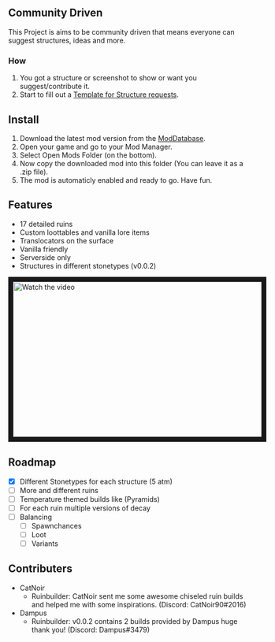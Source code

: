 <!-- Community Driven -->
## Community Driven


This Project is aims to be community driven that means everyone can suggest structures, ideas and more. <br>
### How
1. You got a structure or screenshot to show or want you suggest/contribute it.
2. Start to fill out a [Template for Structure requests](https://github.com/AreYSerious/betterruins/issues/new?assignees=&labels=structure+request&template=structurereq.yaml&title=%5BStructure%5D%3A+).

<!-- INSTALL -->
## Install

1. Download the latest mod version from the [ModDatabase](https://mods.vintagestory.at/betterruins).
2. Open your game and go to your Mod Manager.
3. Select Open Mods Folder (on the bottom).
4. Now copy the downloaded mod into this folder (You can leave it as a .zip file).
5. The mod is automaticly enabled and ready to go. Have fun.


<!-- FEATURES -->
## Features
* 17 detailed ruins
* Custom loottables and vanilla lore items
* Translocators on the surface
* Vanilla friendly
* Serverside only
* Structures in different stonetypes (v0.0.2)

<a href="https://youtu.be/E_z6qCdQKQA" target="_blank">
 <img src="https://img.youtube.com/vi/E_z6qCdQKQA/maxresdefault.jpg" alt="Watch the video" width="560" height="315" border="10" />
</a>


<!-- ROADMAP -->
## Roadmap

- [x] Different Stonetypes for each structure (5 atm)
- [ ] More and different ruins
- [ ] Temperature themed builds like (Pyramids)
- [ ] For each ruin multiple versions of decay
- [ ] Balancing
    - [ ] Spawnchances
    - [ ] Loot
    - [ ] Variants 

<!-- CONTRIBUTERS -->
## Contributers

* CatNoir
    * Ruinbuilder: CatNoir sent me some awesome chiseled ruin builds and helped me with some inspirations. (Discord: CatNoir90#2016)
* Dampus
    * Ruinbuilder: v0.0.2 contains 2 builds provided by Dampus huge thank you! (Discord: Dampus#3479)
